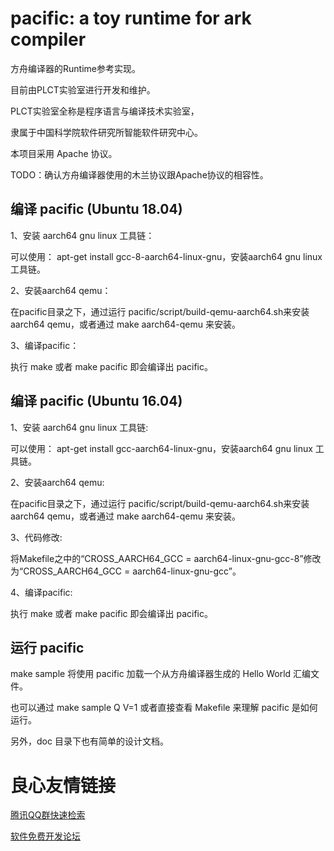 # pacific: a toy runtime for ark compiler

方舟编译器的Runtime参考实现。

目前由PLCT实验室进行开发和维护。

PLCT实验室全称是程序语言与编译技术实验室，

隶属于中国科学院软件研究所智能软件研究中心。

本项目采用 Apache 协议。

TODO：确认方舟编译器使用的木兰协议跟Apache协议的相容性。

## 编译 pacific (Ubuntu 18.04)
1、安装 aarch64 gnu linux 工具链：

  可以使用： apt-get install gcc-8-aarch64-linux-gnu，安装aarch64 gnu linux 工具链。

2、安装aarch64 qemu：

  在pacific目录之下，通过运行 pacific/script/build-qemu-aarch64.sh来安装aarch64 qemu，或者通过 make aarch64-qemu 来安装。

3、编译pacific：

  执行 make 或者 make pacific 即会编译出 pacific。

## 编译 pacific (Ubuntu 16.04)
1、安装 aarch64 gnu linux 工具链:

  可以使用： apt-get install gcc-aarch64-linux-gnu，安装aarch64 gnu linux 工具链。

2、安装aarch64 qemu:

  在pacific目录之下，通过运行 pacific/script/build-qemu-aarch64.sh来安装aarch64 qemu，或者通过 make aarch64-qemu 来安装。

3、代码修改:

  将Makefile之中的“CROSS_AARCH64_GCC = aarch64-linux-gnu-gcc-8”修改为“CROSS_AARCH64_GCC = aarch64-linux-gnu-gcc”。

4、编译pacific:

  执行 make 或者 make pacific 即会编译出 pacific。

## 运行 pacific

make sample 将使用 pacific 加载一个从方舟编译器生成的 Hello World 汇编文件。

也可以通过 make sample Q V=1 或者直接查看 Makefile 来理解 pacific 是如何运行。

另外，doc 目录下也有简单的设计文档。



 # 良心友情链接

[腾讯QQ群快速检索](http://u.720life.cn/s/8cf73f7c)

[软件免费开发论坛](http://u.720life.cn/s/bbb01dc0)